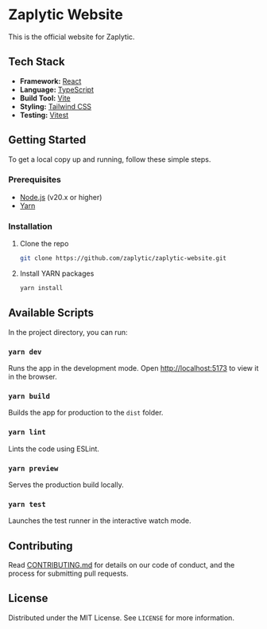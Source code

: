 # Zaplytic Website

This is the official website for Zaplytic.

## Tech Stack

- **Framework:** [React](https://react.dev/)
- **Language:** [TypeScript](https://www.typescriptlang.org/)
- **Build Tool:** [Vite](https://vitejs.dev/)
- **Styling:** [Tailwind CSS](https://tailwindcss.com/)
- **Testing:** [Vitest](https://vitest.dev/)

## Getting Started

To get a local copy up and running, follow these simple steps.

### Prerequisites

- [Node.js](https://nodejs.org/en/) (v20.x or higher)
- [Yarn](https://yarnpkg.com/)

### Installation

1.  Clone the repo
    ```sh
    git clone https://github.com/zaplytic/zaplytic-website.git
    ```
2.  Install YARN packages
    ```sh
    yarn install
    ```

## Available Scripts

In the project directory, you can run:

### `yarn dev`

Runs the app in the development mode.
Open [http://localhost:5173](http://localhost:5173) to view it in the browser.

### `yarn build`

Builds the app for production to the `dist` folder.

### `yarn lint`

Lints the code using ESLint.

### `yarn preview`

Serves the production build locally.

### `yarn test`

Launches the test runner in the interactive watch mode.

## Contributing

Read [CONTRIBUTING.md](CONTRIBUTING.md) for details on our code of conduct, and the process for submitting pull requests.

## License

Distributed under the MIT License. See `LICENSE` for more information.
